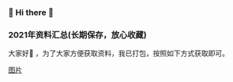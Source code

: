 ### 🙋 Hi there 🌱
### 2021年资料汇总(长期保存，放心收藏)

大家好👯 ，为了大家方便获取资料，我已打包，按照如下方式获取即可。


[图片](mt/底图2.png)









